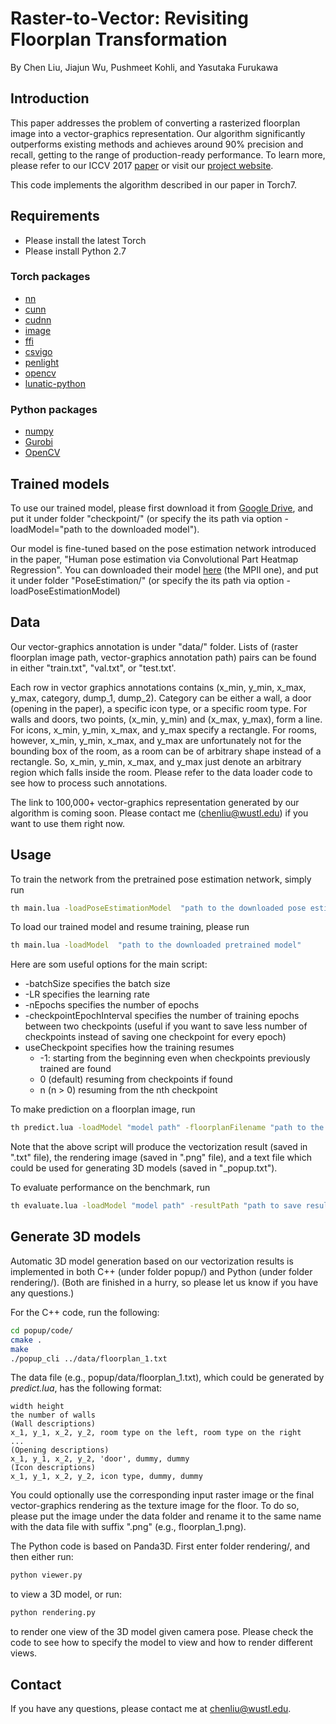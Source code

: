 # Raster-to-Vector: Revisiting Floorplan Transformation
By Chen Liu, Jiajun Wu, Pushmeet Kohli, and Yasutaka Furukawa

## Introduction

This paper addresses the problem of converting a rasterized
floorplan image into a vector-graphics representation.
Our algorithm significantly outperforms
existing methods and achieves around 90% precision and
recall, getting to the range of production-ready performance. 
To learn more, please refer to our ICCV 2017 [paper](http://art-programmer.github.io/floorplan-transformation/paper.pdf) or visit our [project website](http://art-programmer.github.io/floorplan-transformation.html).

This code implements the algorithm described in our paper in Torch7.

## Requirements

- Please install the latest Torch
- Please install Python 2.7

### Torch packages
- [nn](https://github.com/torch/nn)
- [cunn](https://github.com/torch/cunn)
- [cudnn](https://github.com/soumith/cudnn.torch)
- [image](https://github.com/torch/image)
- [ffi](http://luajit.org/ext_ffi.html)
- [csvigo](https://github.com/clementfarabet/lua---csv)
- [penlight](https://github.com/stevedonovan/Penlight)
- [opencv](https://github.com/marcoscoffier/lua---opencv)
- [lunatic-python](https://labix.org/lunatic-python)

### Python packages
- [numpy](http://www.scipy.org/scipylib/download.html)
- [Gurobi](http://www.gurobi.com)
- [OpenCV](https://opencv.org/)

## Trained models
To use our trained model, please first download it from [Google Drive](https://drive.google.com/file/d/0B2rs82y7tjKrQk0yRFB3RHVDUXM/view?usp=sharing), and put it under folder "checkpoint/" (or specify the its path via option -loadModel="path to the downloaded model").

Our model is fine-tuned based on the pose estimation network introduced in the paper, "Human pose estimation via Convolutional Part Heatmap Regression". You can downloaded their model [here](https://www.adrianbulat.com/human-pose-estimation) (the MPII one), and put it under folder "PoseEstimation/" (or specify the its path via option -loadPoseEstimationModel)

## Data
Our vector-graphics annotation is under "data/" folder. Lists of (raster floorplan image path, vector-graphics annotation path) pairs can be found in either "train.txt", "val.txt", or "test.txt'.

Each row in vector graphics annotations contains (x_min, y_min, x_max, y_max, category, dump_1, dump_2). Category can be either a wall, a door (opening in the paper), a specific icon type, or a specific room type. For walls and doors, two points, (x_min, y_min) and (x_max, y_max), form a line. For icons, x_min, y_min, x_max, and y_max specify a rectangle. For rooms, however, x_min, y_min, x_max, and y_max are unfortunately not for the bounding box of the room, as a room can be of arbitrary shape instead of a rectangle. So, x_min, y_min, x_max, and y_max just denote an arbitrary region which falls inside the room. Please refer to the data loader code to see how to process such annotations.

The link to 100,000+ vector-graphics representation generated by our algorithm is coming soon. Please contact me (chenliu@wustl.edu) if you want to use them right now.

## Usage
To train the network from the pretrained pose estimation network, simply run
```bash
th main.lua -loadPoseEstimationModel  "path to the downloaded pose estimation model"
```

To load our trained model and resume training, please run
```bash
th main.lua -loadModel  "path to the downloaded pretrained model"
```

Here are som useful options for the main script:
- -batchSize  specifies the batch size
- -LR specifies the learning rate
- -nEpochs  specifies the number of epochs
- -checkpointEpochInterval  specifies the number of training epochs between two checkpoints (useful if you want to save less number of checkpoints instead of saving one checkpoint for every epoch)
- useCheckpoint specifies how the training resumes
  * -1: starting from the beginning even when checkpoints previously trained are found
  * 0 (default) resuming from checkpoints if found
  * n (n > 0) resuming from the nth checkpoint

To make prediction on a floorplan image, run
```bash
th predict.lua -loadModel "model path" -floorplanFilename "path to the floorplan image" -outputFilename "output filename"
```
Note that the above script will produce the vectorization result (saved in ".txt" file), the rendering image (saved in ".png" file), and a text file which could be used for generating 3D models (saved in "_popup.txt").

To evaluate performance on the benchmark, run
```bash
th evaluate.lua -loadModel "model path" -resultPath "path to save results"
```

## Generate 3D models
Automatic 3D model generation based on our vectorization results is implemented in both C++ (under folder popup/) and Python (under folder rendering/). (Both are finished in a hurry, so please let us know if you have any questions.)

For the C++ code, run the following:
```bash
cd popup/code/
cmake .
make
./popup_cli ../data/floorplan_1.txt
```

The data file (e.g., popup/data/floorplan_1.txt), which could be generated by *predict.lua*, has the following format:

```csv
width height
the number of walls
(Wall descriptions)
x_1, y_1, x_2, y_2, room type on the left, room type on the right
...
(Opening descriptions)
x_1, y_1, x_2, y_2, 'door', dummy, dummy
(Icon descriptions)
x_1, y_1, x_2, y_2, icon type, dummy, dummy
```

You could optionally use the corresponding input raster image or the final vector-graphics rendering as the texture image for the floor. To do so, please put the image under the data folder and rename it to the same name with the data file with suffix ".png" (e.g., floorplan_1.png).

The Python code is based on Panda3D. First enter folder rendering/, and then either run:

```bash
python viewer.py
```

to view a 3D model, or run:

```bash
python rendering.py
```
to render one view of the 3D model given camera pose. Please check the code to see how to specify the model to view and how to render different views.

## Contact

If you have any questions, please contact me at chenliu@wustl.edu.

